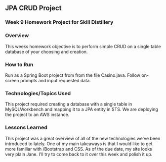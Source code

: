 ## JPA CRUD Project

### Week 9 Homework Project for Skill Distillery

### Overview
This weeks homework objective is to perform simple CRUD on a single table database of your choosing and creation.

### How to Run
Run as a Spring Boot project from from the file Casino.java. Follow on-screen prompts and input requested data.

### Technologies/Topics Used
This project required creating a database with a single table in MySQLWorkbench and mapping it to a JPA entity in STS. We are deploying the project to an AWS instance.

### Lessons Learned
This project was a great overview of all of the new technologies we've been introduced to lately. One of my main takeaways is that I would like to get more familiar with /Bootstrap and CSS. As of the due date, my site looks very plain Jane. I'll try to come back to it over this week and polish it up.

